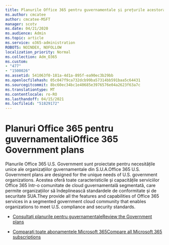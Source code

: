 ```yaml
---
title: Planurile Office 365 pentru guvernamentale și prețurile acestora
ms.author: cmcatee
author: cmcatee-MSFT
manager: scotv
ms.date: 04/21/2020
ms.audience: Admin
ms.topic: article
ms.service: o365-administration
ROBOTS: NOINDEX, NOFOLLOW
localization_priority: Normal
ms.collection: Adm_O365
ms.custom:
- "477"
- "1500026"
ms.assetid: 541063f0-181a-4d1a-895f-ea90ec3b29bb
ms.openlocfilehash: 05c047f9ca732dcb99ba57314bb591baa5c64431
ms.sourcegitcommit: 8bc60ec34bc1e40685e3976576e04a2623f63a7c
ms.translationtype: MT
ms.contentlocale: ro-RO
ms.lasthandoff: 04/15/2021
ms.locfileid: "51829172"
---
```

# <a name="office-365-government-plans"></a><span data-ttu-id="37bcf-102">Planuri Office 365 pentru guvernamentali</span><span class="sxs-lookup"><span data-stu-id="37bcf-102">Office 365 Government plans</span></span>

<span data-ttu-id="37bcf-103">Planurile Office 365 U.S. Government sunt proiectate pentru necesitățile unice ale organizațiilor guvernamentale din S.U.A.</span><span class="sxs-lookup"><span data-stu-id="37bcf-103">Office 365 U.S. Government plans are designed for the unique needs of U.S. government organizations.</span></span> <span data-ttu-id="37bcf-104">Acestea oferă toate caracteristicile și capacitățile serviciilor Office 365 într-o comunitate de cloud guvernamentală segmentată, care permite organizațiilor să îndeplinească standardele de conformitate și de securitate SUA.</span><span class="sxs-lookup"><span data-stu-id="37bcf-104">They provide all the features and capabilities of Office 365 services in a segmented government cloud community that enables organizations to meet U.S. compliance and security standards.</span></span>
  
- [<span data-ttu-id="37bcf-105">Consultați planurile pentru guvernamentale</span><span class="sxs-lookup"><span data-stu-id="37bcf-105">Review the Government plans</span></span>](https://products.office.com/government/compare-office-365-government-plans)

- [<span data-ttu-id="37bcf-106">Comparați toate abonamentele Microsoft 365</span><span class="sxs-lookup"><span data-stu-id="37bcf-106">Compare all Microsoft 365 subscriptions</span></span>](https://products.office.com/business/compare-more-office-365-for-business-plans)